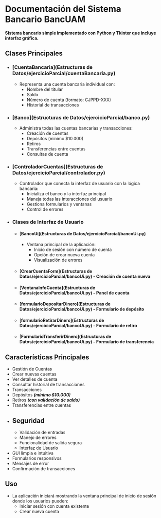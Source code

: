 # Documentación del Sistema Bancario BancUAM
**Sistema bancario simple implementado con Python y Tkinter que incluye interfaz gráfica.**

## Clases Principales
- ### [CuentaBancaria](Estructuras de Datos/ejercicioParcial/cuentaBancaria.py)
  - Representa una cuenta bancaria individual con:
    - Nombre del titular
    - Saldo
    - Número de cuenta (formato: CJPPD-XXX)
    - Historial de transacciones
- ### [Banco](Estructuras de Datos/ejercicioParcial/banco.py)  
  - Administra todas las cuentas bancarias y transacciones:
    - Creación de cuentas
    - Depósitos (mínimo $10.000)
    - Retiros
    - Transferencias entre cuentas
    - Consultas de cuenta
- ### [ControladorCuentas](Estructuras de Datos/ejercicioParcial/controlador.py)
  - Controlador que conecta la interfaz de usuario con la lógica bancaria:
    - Inicializa el banco y la interfaz principal
    - Maneja todas las interacciones del usuario
    - Gestiona formularios y ventanas
    - Control de errores
- ### Clases de Interfaz de Usuario
  - #### [BancoUi](Estructuras de Datos/ejercicioParcial/bancoUi.py)
    - Ventana principal de la aplicación:
      - Inicio de sesión con número de cuenta
      - Opción de crear nueva cuenta
      - Visualización de errores
  - #### [CrearCuentaForm](Estructuras de Datos/ejercicioParcial/bancoUi.py) - Creación de cuenta nueva
  - #### [VentanaInfoCuenta](Estructuras de Datos/ejercicioParcial/bancoUi.py) - Panel de cuenta
  - #### [formularioDepositarDinero](Estructuras de Datos/ejercicioParcial/bancoUi.py) - Formulario de depósito
  - #### [formularioRetirarDinero](Estructuras de Datos/ejercicioParcial/bancoUi.py) - Formulario de retiro
  - #### [FormularioTransferirDinero](Estructuras de Datos/ejercicioParcial/bancoUi.py) - Formulario de transferencia
## Características Principales
  - Gestión de Cuentas
  - Crear nuevas cuentas
  - Ver detalles de cuenta
  - Consultar historial de transacciones
  - Transacciones
  - Depósitos ***(mínimo $10.000)***
  - Retiros ***(con validación de saldo)***
  - Transferencias entre cuentas
  - ## Seguridad
    - Validación de entradas
    - Manejo de errores
    - Funcionalidad de salida segura
    - Interfaz de Usuario
  - GUI limpia e intuitiva
  - Formularios responsivos
  - Mensajes de error
  - Confirmación de transacciones

## Uso
  - La aplicación iniciará mostrando la ventana principal de inicio de sesión donde los usuarios pueden:
    - Iniciar sesión con cuenta existente
    - Crear nueva cuenta
